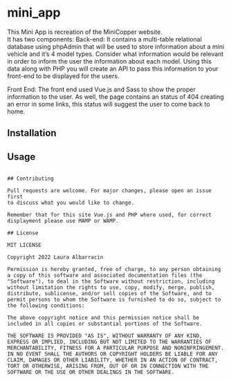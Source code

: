 # mini_app


This Mini App is recreation of the MiniCopper website.  
It has two components: 
Back-end: 
It contains a multi-table relational database using phpAdmin that will be used to store
information about a mini vehicle and it’s 4 model types. 
Consider what information would be relevant in order to inform the user the information about each model. Using
this data along with PHP you will create an API to pass this information to your front-end to be displayed for the users. 

Front End: 
The front end used Vue.js and Sass to show the proper information to the user. As well, the page contains an status of 404 creating an error in some links, this status will suggest the user to come back to home. 
## Installation



## Usage


```

## Contributing

Pull requests are welcome. For major changes, please open an issue first
to discuss what you would like to change.

Remember that for this site Vue.js and PHP where used, for correct displayment please use MAMP or WAMP. 

## License

MIT LICENSE

Copyright 2022 Laura Albarracin

Permission is hereby granted, free of charge, to any person obtaining a copy of this software and associated documentation files (the "Software"), to deal in the Software without restriction, including without limitation the rights to use, copy, modify, merge, publish, distribute, sublicense, and/or sell copies of the Software, and to permit persons to whom the Software is furnished to do so, subject to the following conditions:

The above copyright notice and this permission notice shall be included in all copies or substantial portions of the Software.

THE SOFTWARE IS PROVIDED "AS IS", WITHOUT WARRANTY OF ANY KIND, EXPRESS OR IMPLIED, INCLUDING BUT NOT LIMITED TO THE WARRANTIES OF MERCHANTABILITY, FITNESS FOR A PARTICULAR PURPOSE AND NONINFRINGEMENT. IN NO EVENT SHALL THE AUTHORS OR COPYRIGHT HOLDERS BE LIABLE FOR ANY CLAIM, DAMAGES OR OTHER LIABILITY, WHETHER IN AN ACTION OF CONTRACT, TORT OR OTHERWISE, ARISING FROM, OUT OF OR IN CONNECTION WITH THE SOFTWARE OR THE USE OR OTHER DEALINGS IN THE SOFTWARE.
